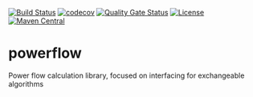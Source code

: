[![Build Status](https://simona.ie3.e-technik.tu-dortmund.de/ci/buildStatus/icon?job=ie3-institute%2Fpowerflow%2Fmain)](https://simona.ie3.e-technik.tu-dortmund.de/ci/job/ie3-institute/job/powerflow/job/main/)
[![codecov](https://codecov.io/gh/ie3-institute/powerflow/branch/main/graph/badge.svg)](https://codecov.io/gh/ie3-institute/powerflow)
[![Quality Gate Status](https://simona.ie3.e-technik.tu-dortmund.de/sonar/api/project_badges/measure?branch=main&project=edu.ie3%3Apowerflow&metric=alert_status)](https://simona.ie3.e-technik.tu-dortmund.de/sonar/dashboard?id=edu.ie3%3Apowerflow&branch=main)
[![License](https://img.shields.io/github/license/ie3-institute/powerflow)](https://github.com/ie3-institute/powerflow/blob/main/LICENSE)
[![Maven Central](https://img.shields.io/maven-central/v/com.github.ie3-institute/powerflow.svg?label=Maven%20Central)](https://search.maven.org/search?q=g:%22com.github.ie3-institute%22%20AND%20a:%22powerflow%22)

# powerflow
Power flow calculation library, focused on interfacing for exchangeable algorithms
